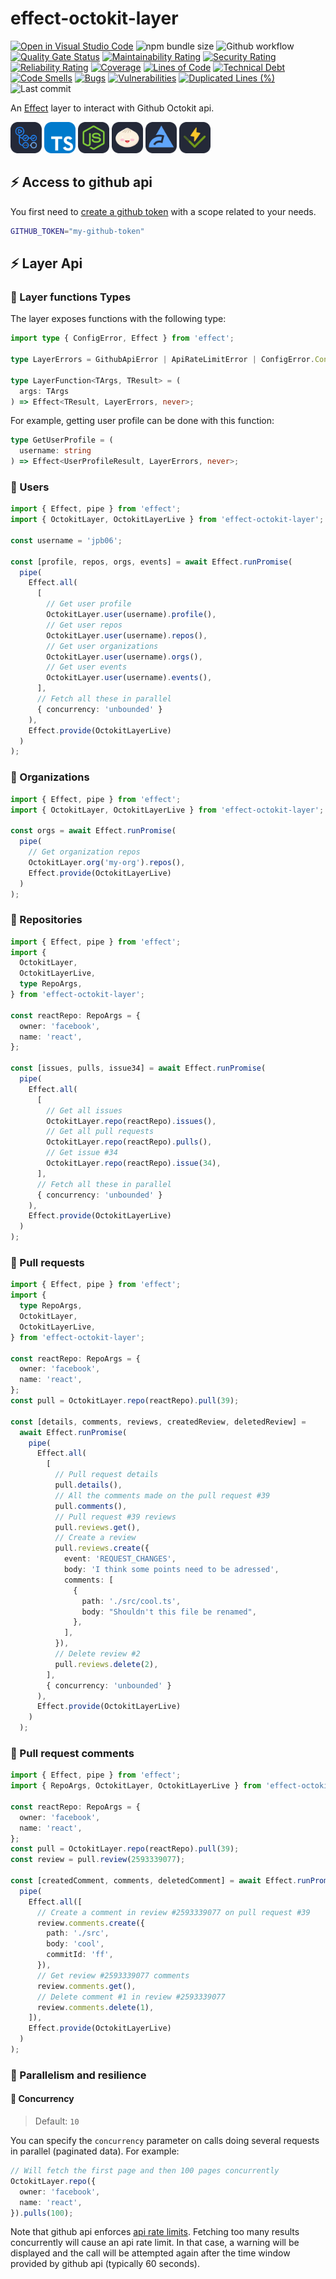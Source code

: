 # effect-octokit-layer

[![Open in Visual Studio Code](https://img.shields.io/static/v1?logo=visualstudiocode&label=&message=Open%20in%20Visual%20Studio%20Code&labelColor=2c2c32&color=007acc&logoColor=007acc)](https://github.dev/jpb06/effect-octokit-layer)
![npm bundle size](https://img.shields.io/bundlephobia/min/effect-octokit-layer)
![Github workflow](https://img.shields.io/github/actions/workflow/status/jpb06/effect-octokit-layer/ci.yml?branch=main&logo=github-actions&label=last%20workflow)
[![Quality Gate Status](https://sonarcloud.io/api/project_badges/measure?project=jpb06_effect-octokit-layer&metric=alert_status)](https://sonarcloud.io/summary/new_code?id=jpb06_effect-octokit-layer)
[![Maintainability Rating](https://sonarcloud.io/api/project_badges/measure?project=jpb06_effect-octokit-layer&metric=sqale_rating)](https://sonarcloud.io/dashboard?id=jpb06_effect-octokit-layer)
[![Security Rating](https://sonarcloud.io/api/project_badges/measure?project=jpb06_effect-octokit-layer&metric=security_rating)](https://sonarcloud.io/dashboard?id=jpb06_effect-octokit-layer)
[![Reliability Rating](https://sonarcloud.io/api/project_badges/measure?project=jpb06_effect-octokit-layer&metric=reliability_rating)](https://sonarcloud.io/dashboard?id=jpb06_effect-octokit-layer)
[![Coverage](https://sonarcloud.io/api/project_badges/measure?project=jpb06_effect-octokit-layer&metric=coverage)](https://sonarcloud.io/dashboard?id=jpb06_effect-octokit-layer)
[![Lines of Code](https://sonarcloud.io/api/project_badges/measure?project=jpb06_effect-octokit-layer&metric=ncloc)](https://sonarcloud.io/summary/new_code?id=jpb06_effect-octokit-layer)
[![Technical Debt](https://sonarcloud.io/api/project_badges/measure?project=jpb06_effect-octokit-layer&metric=sqale_index)](https://sonarcloud.io/summary/new_code?id=jpb06_effect-octokit-layer)
[![Code Smells](https://sonarcloud.io/api/project_badges/measure?project=jpb06_effect-octokit-layer&metric=code_smells)](https://sonarcloud.io/dashboard?id=jpb06_effect-octokit-layer)
[![Bugs](https://sonarcloud.io/api/project_badges/measure?project=jpb06_effect-octokit-layer&metric=bugs)](https://sonarcloud.io/summary/new_code?id=jpb06_effect-octokit-layer)
[![Vulnerabilities](https://sonarcloud.io/api/project_badges/measure?project=jpb06_effect-octokit-layer&metric=vulnerabilities)](https://sonarcloud.io/summary/new_code?id=jpb06_effect-octokit-layer)
[![Duplicated Lines (%)](https://sonarcloud.io/api/project_badges/measure?project=jpb06_effect-octokit-layer&metric=duplicated_lines_density)](https://sonarcloud.io/dashboard?id=jpb06_effect-octokit-layer)
![Last commit](https://img.shields.io/github/last-commit/jpb06/effect-octokit-layer?logo=git)

An [Effect](https://effect.website/) layer to interact with Github Octokit api.

<!-- readme-package-icons start -->

<p align="left"><a href="https://docs.github.com/en/actions" target="_blank"><img height="50" src="https://raw.githubusercontent.com/jpb06/jpb06/master/icons/GithubActions-Dark.svg" /></a>&nbsp;<a href="https://www.typescriptlang.org/docs/" target="_blank"><img height="50" src="https://raw.githubusercontent.com/jpb06/jpb06/master/icons/TypeScript.svg" /></a>&nbsp;<a href="https://nodejs.org/en/docs/" target="_blank"><img height="50" src="https://raw.githubusercontent.com/jpb06/jpb06/master/icons/NodeJS-Dark.svg" /></a>&nbsp;<a href="https://bun.sh/docs" target="_blank"><img height="50" src="https://raw.githubusercontent.com/jpb06/jpb06/master/icons/Bun-Dark.svg" /></a>&nbsp;<a href="https://biomejs.dev/guides/getting-started/" target="_blank"><img height="50" src="https://raw.githubusercontent.com/jpb06/jpb06/master/icons/Biome-Dark.svg" /></a>&nbsp;<a href="https://vitest.dev/guide/" target="_blank"><img height="50" src="https://raw.githubusercontent.com/jpb06/jpb06/master/icons/Vitest-Dark.svg" /></a></p>

<!-- readme-package-icons end -->

## ⚡ Access to github api

You first need to [create a github token](https://github.com/settings/tokens) with a scope related to your needs.

```bash
GITHUB_TOKEN="my-github-token"
```

## ⚡ Layer Api

### 🔶 Layer functions Types

The layer exposes functions with the following type:

```ts
import type { ConfigError, Effect } from 'effect';

type LayerErrors = GithubApiError | ApiRateLimitError | ConfigError.ConfigError;

type LayerFunction<TArgs, TResult> = (
  args: TArgs
) => Effect<TResult, LayerErrors, never>;
```

For example, getting user profile can be done with this function:

```ts
type GetUserProfile = (
  username: string
) => Effect<UserProfileResult, LayerErrors, never>;
```

### 🔶 Users

```typescript
import { Effect, pipe } from 'effect';
import { OctokitLayer, OctokitLayerLive } from 'effect-octokit-layer';

const username = 'jpb06';

const [profile, repos, orgs, events] = await Effect.runPromise(
  pipe(
    Effect.all(
      [
        // Get user profile
        OctokitLayer.user(username).profile(),
        // Get user repos
        OctokitLayer.user(username).repos(),
        // Get user organizations
        OctokitLayer.user(username).orgs(),
        // Get user events
        OctokitLayer.user(username).events(),
      ],
      // Fetch all these in parallel
      { concurrency: 'unbounded' }
    ),
    Effect.provide(OctokitLayerLive)
  )
);
```

### 🔶 Organizations

```typescript
import { Effect, pipe } from 'effect';
import { OctokitLayer, OctokitLayerLive } from 'effect-octokit-layer';

const orgs = await Effect.runPromise(
  pipe(
    // Get organization repos
    OctokitLayer.org('my-org').repos(),
    Effect.provide(OctokitLayerLive)
  )
);
```

### 🔶 Repositories

```typescript
import { Effect, pipe } from 'effect';
import {
  OctokitLayer,
  OctokitLayerLive,
  type RepoArgs,
} from 'effect-octokit-layer';

const reactRepo: RepoArgs = {
  owner: 'facebook',
  name: 'react',
};

const [issues, pulls, issue34] = await Effect.runPromise(
  pipe(
    Effect.all(
      [
        // Get all issues
        OctokitLayer.repo(reactRepo).issues(),
        // Get all pull requests
        OctokitLayer.repo(reactRepo).pulls(),
        // Get issue #34
        OctokitLayer.repo(reactRepo).issue(34),
      ],
      // Fetch all these in parallel
      { concurrency: 'unbounded' }
    ),
    Effect.provide(OctokitLayerLive)
  )
);
```

### 🔶 Pull requests

```typescript
import { Effect, pipe } from 'effect';
import {
  type RepoArgs,
  OctokitLayer,
  OctokitLayerLive,
} from 'effect-octokit-layer';

const reactRepo: RepoArgs = {
  owner: 'facebook',
  name: 'react',
};
const pull = OctokitLayer.repo(reactRepo).pull(39);

const [details, comments, reviews, createdReview, deletedReview] =
  await Effect.runPromise(
    pipe(
      Effect.all(
        [
          // Pull request details
          pull.details(),
          // All the comments made on the pull request #39
          pull.comments(),
          // Pull request #39 reviews
          pull.reviews.get(),
          // Create a review
          pull.reviews.create({
            event: 'REQUEST_CHANGES',
            body: 'I think some points need to be adressed',
            comments: [
              {
                path: './src/cool.ts',
                body: "Shouldn't this file be renamed",
              },
            ],
          }),
          // Delete review #2
          pull.reviews.delete(2),
        ],
        { concurrency: 'unbounded' }
      ),
      Effect.provide(OctokitLayerLive)
    )
  );
```

### 🔶 Pull request comments

```typescript
import { Effect, pipe } from 'effect';
import { RepoArgs, OctokitLayer, OctokitLayerLive } from 'effect-octokit-layer';

const reactRepo: RepoArgs = {
  owner: 'facebook',
  name: 'react',
};
const pull = OctokitLayer.repo(reactRepo).pull(39);
const review = pull.review(2593339077);

const [createdComment, comments, deletedComment] = await Effect.runPromise(
  pipe(
    Effect.all([
      // Create a comment in review #2593339077 on pull request #39
      review.comments.create({
        path: './src',
        body: 'cool',
        commitId: 'ff',
      }),
      // Get review #2593339077 comments
      review.comments.get(),
      // Delete comment #1 in review #2593339077
      review.comments.delete(1),
    ]),
    Effect.provide(OctokitLayerLive)
  )
);
```

### 🔶 Parallelism and resilience

#### 🧿 Concurrency

> Default: `10`

You can specify the `concurrency` parameter on calls doing several requests in parallel (paginated data). For example:

```typescript
// Will fetch the first page and then 100 pages concurrently
OctokitLayer.repo({
  owner: 'facebook',
  name: 'react',
}).pulls(100);
```

Note that github api enforces [api rate limits](https://docs.github.com/en/rest/using-the-rest-api/best-practices-for-using-the-rest-api?apiVersion=2022-11-28#dealing-with-secondary-rate-limits). Fetching too many results concurrently will cause an api rate limit. In that case, a warning will be displayed and the call will be attempted again after the time window provided by github api (typically 60 seconds).
